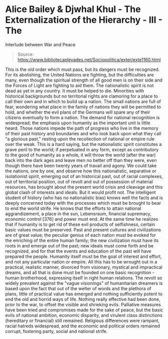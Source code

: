 # Alice Bailey & Djwhal Khul - The Externalization of the Hierarchy - III - The
Interlude between War and Peace

> Source: https://www.bibliotecapleyades.net/Sociopolitica/exter/exte1160.html

This is the old order which must pass, but its dangers must be recognized. For its abolishing, the United Nations are fighting, but the difficulties are many, even though the spiritual strength of all good men is on their side and the Forces of Light are fighting to aid them. The nationalistic spirit is not dead as yet in any country. It must be helped to die. Minorities with historical backgrounds but no territorial rights are clamoring for a place to call their own and in which to build up a nation. The small nations are full of fear, wondering what place in the family of nations they will be permitted to hold, and whether the evil plans of the Germans will spare any of their citizens eventually to form a nation. The demand for national recognition is widespread; the emphasis upon humanity as the important unit is little heard.
Those nations impede the path of progress who live in the memory of their past history and boundaries and who look back upon what they call "a glorious past," resting upon the recollection of national or empire rule over the weak. This is a hard saying, but the nationalistic spirit constitutes a grave peril to the world; if perpetuated in any form, except as contributory to the good of humanity as a whole, it will throw the world (after the war) back into the dark ages and leave men no better off than they were, even though there have been twenty years of travail and agony.
We could take the nations, one by one, and observe how this nationalistic, separative or isolationist spirit, emerging out of an historical past, out of racial complexes, out of territorial position, out of revolt and out of possession of material resources, has brought about the present world crisis and cleavage and this global clash of interests and ideals. But it would profit not. The intelligent student of history (who has no nationalistic bias) knows well the facts and is deeply concerned today with the processes which must be brought to bear to end the world strife. He knows that the efforts to attain national aggrandizement, a place in the sun, Lebensraum, financial supremacy, economic control [376] and power must end. At the same time he realizes that if humanity is to get rid of these evil products of selfishness, certain basic values must be preserved. Past and present cultures and civilizations are of great value; the peculiar genius of each nation must be evoked for the enriching of the entire human family; the new civilization must have its roots in and emerge out of the past; new ideals must come forth and be recognized, and for that the events and education of the past will have prepared the people. Humanity itself must be the goal of interest and effort, and not any particular nation or empire. All this has to be wrought out in a practical, realistic manner, divorced from visionary, mystical and impractical dreams, and all that is done must be founded on one basic recognition - human brotherhood, expressing itself in right human relations.
The revolt so widely prevalent against the "vague visionings" of humanitarian dreamers is based upon the fact that out of the welter of words and the plethora of plans, little of practical value has emerged and nothing sufficiently potent to end the old and horrid ways of life. Nothing really effective had been done, prior to the war, to offset the visible and shrieking evils. Palliative measures have been tried and compromises made for the sake of peace, but the basic evils of national ambition, economic disparity, and virulent class distinctions (hereditary or financial) still remained. Religious differences were rampant, racial hatreds widespread, and the economic and political orders remained corrupt, fostering party, social and national strife.
